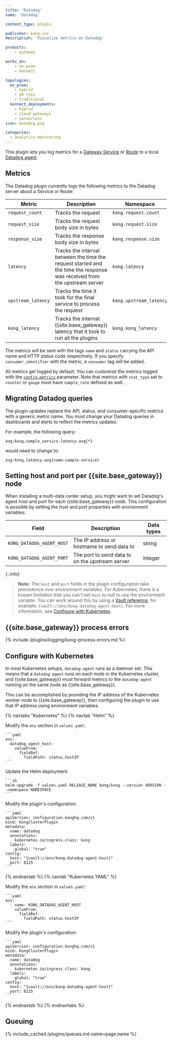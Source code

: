 ```yaml
---
title: 'Datadog'
name: 'Datadog'

content_type: plugin

publisher: kong-inc
description: 'Visualize metrics on Datadog'

products:
    - gateway

works_on:
    - on-prem
    - konnect

topologies:
  on_prem:
    - hybrid
    - db-less
    - traditional
  konnect_deployments:
    - hybrid
    - cloud-gateways
    - serverless
icon: datadog.png

categories:
  - analytics-monitoring
---
```


This plugin lets you log metrics for a [Gateway Service](/gateway/entities/service/) or [Route](/gateway/entities/route/) to a local [Datadog agent](https://docs.datadoghq.com/agent/basic_agent_usage/).

## Metrics
The Datadog plugin currently logs the following metrics to the Datadog server about a Service or Route:

Metric                     | Description | Namespace
---                        | ---         | ---
`request_count`            | Tracks the request | `kong.request.count`
`request_size`             | Tracks the request body size in bytes | `kong.request.size`
`response_size`            | Tracks the response body size in bytes | `kong.response.size`
`latency`                  | Tracks the interval between the time the request started and the time the response was received from the upstream server | `kong.latency`
`upstream_latency`         | Tracks the time it took for the final service to process the request | `kong.upstream_latency`
`kong_latency`             | Tracks the internal {{site.base_gateway}} latency that it took to run all the plugins | `kong.kong_latency`

The metrics will be sent with the tags `name` and `status` carrying the API name and HTTP status code respectively. If you specify `consumer_identifier` with the metric, a `consumer` tag will be added.

All metrics get logged by default. You can customize the metrics logged with the [`config.metrics`](./reference/#schema--config-metrics) parameter. Note that metrics with `stat_type` set to `counter` or `gauge` must have `sample_rate` defined as well.

## Migrating Datadog queries
The plugin updates replace the API, status, and consumer-specific metrics with a generic metric name.
You must change your Datadog queries in dashboards and alerts to reflect the metrics updates.

For example, the following query:
```
avg:kong.sample_service.latency.avg{*}
```
would need to change to:

```
avg:kong.latency.avg{name:sample-service}
```

## Setting host and port per {{site.base_gateway}} node

When installing a multi-data center setup, you might want to set Datadog's agent host and port for each {{site.base_gateway}} node. This configuration is possible by setting the host and port properties with environment variables.

Field           | Description                                           | Data types
---             | ---                                                   | ---
`KONG_DATADOG_AGENT_HOST` | The IP address or hostname to send data to | string
`KONG_DATADOG_AGENT_PORT` | The port to send data to on the upstream server | integer

{:.info}
> **Note:** The `host` and `port` fields in the plugin configuration take precedence over environment variables.
> For Kubernetes, there is a known limitation that you can't set `host` to null to use the environment variable. 
> You can work around this by using a [Vault reference](/gateway/entities/vault/), for example: `{vault://env/kong-datadog-agent-host}`. 
> For more information, see [Configure with Kubernetes](#configure-with-kubernetes).

## {{site.base_gateway}} process errors

{% include /plugins/logging/kong-process-errors.md %}


## Configure with Kubernetes

In most Kubernetes setups, `datadog-agent` runs as a daemon set. 
This means that a `datadog-agent` runs on each node in the Kubernetes cluster, and {{site.base_gateway}} must forward metrics to the `datadog-agent` running on the same node as {{site.base_gateway}}. 

This can be accomplished by providing the IP address of the Kubernetes worker node to {{site.base_gateway}}, then configuring the plugin to use that IP address using environment variables.

{% navtabs "Kubernetes" %}
{% navtab "Helm" %}

Modify the `env` section in `values.yaml`:

    ```yaml
    env:
      datadog_agent_host:
        valueFrom:
          fieldRef:
            fieldPath: status.hostIP
    ```

Update the Helm deployment:

    ```sh
    helm upgrade -f values.yaml RELEASE_NAME kong/kong --version VERSION --namespace NAMESPACE
    ```

Modify the plugin's configuration:

    ```yaml
    apiVersion: configuration.konghq.com/v1
    kind: KongClusterPlugin
    metadata:
      name: datadog
      annotations:
        kubernetes.io/ingress.class: kong
      labels:
        global: "true"
    config:
      host: "{vault://env/kong-datadog-agent-host}"
      port: 8125
    ```

{% endnavtab %}
{% navtab "Kubernetes YAML" %}

Modify the `env` section in `values.yaml`:

    ```yaml
    env:
      - name: KONG_DATADOG_AGENT_HOST
        valueFrom:
          fieldRef:
            fieldPath: status.hostIP
    ```

Modify the plugin's configuration:

    ```yaml
    apiVersion: configuration.konghq.com/v1
    kind: KongClusterPlugin
    metadata:
      name: datadog
      annotations:
        kubernetes.io/ingress.class: kong
      labels:
        global: "true"
    config:
      host: "{vault://env/kong-datadog-agent-host}"
      port: 8125
    ```
{% endnavtab %}
{% endnavtabs %}

## Queuing

{% include_cached /plugins/queues.md name=page.name %}